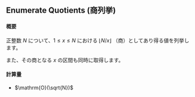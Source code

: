 ## Enumerate Quotients (商列挙)

#### 概要

正整数 $N$ について、$1 \leq x \leq N$ における $\lfloor N / x \rfloor$ （商）としてあり得る値を列挙します。

また、その商となる $x$ の区間も同時に取得します。

#### 計算量

- $\mathrm{O}(\sqrt{N})$